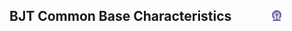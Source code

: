 ## BJT Common Base Characteristics &nbsp; &nbsp; &nbsp; &nbsp; &nbsp; &nbsp; <img src="images/iitkgp.png" width="3%" />
